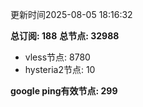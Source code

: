 更新时间2025-08-05 18:16:32

**总订阅: 188**
**总节点: 32988**
- vless节点: 8780
- hysteria2节点: 10

**google ping有效节点: 299**
